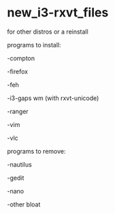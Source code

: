 # new_i3-rxvt_files
for other distros or a reinstall


programs to install:

-compton

-firefox

-feh

-i3-gaps wm (with rxvt-unicode)

-ranger

-vim

-vlc



programs to remove:

-nautilus

-gedit

-nano

-other bloat
